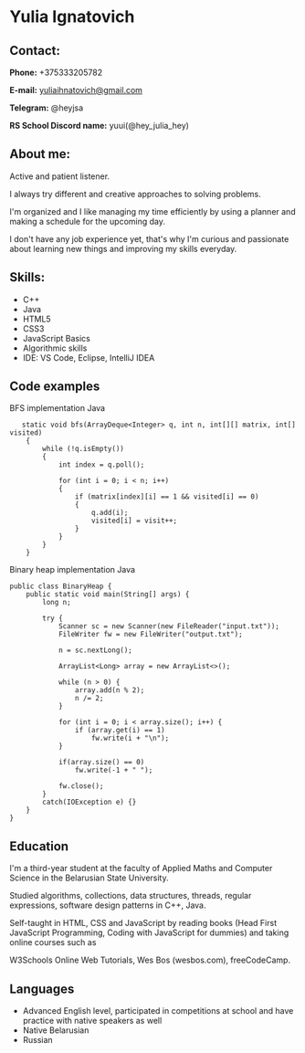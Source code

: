 # Yulia Ignatovich

## Contact: 
**Phone:** +375333205782

**E-mail:** yuliaihnatovich@gmail.com

**Telegram:** @heyjsa

**RS School Discord name:** yuui(@hey_julia_hey)

## About me:
Active and patient listener. 

I always try different and creative approaches to solving problems. 

I'm organized and I like managing my time efficiently by using a planner and making a schedule for the upcoming day.

I don't have any job experience yet, that's why I'm curious and passionate about learning new things and improving my skills everyday.

## Skills:
- C++
- Java
- HTML5
- CSS3
- JavaScript Basics
- Algorithmic skills
- IDE: VS Code, Eclipse, IntelliJ IDEA

## Code examples

BFS implementation Java

```
   static void bfs(ArrayDeque<Integer> q, int n, int[][] matrix, int[] visited)
    {
        while (!q.isEmpty())
        {
            int index = q.poll();

            for (int i = 0; i < n; i++)
            {
                if (matrix[index][i] == 1 && visited[i] == 0)
                {
                    q.add(i);
                    visited[i] = visit++;
                }
            }
        }
    }
```
Binary heap implementation Java
```
public class BinaryHeap {
    public static void main(String[] args) {
        long n;

        try {
            Scanner sc = new Scanner(new FileReader("input.txt"));
            FileWriter fw = new FileWriter("output.txt");

            n = sc.nextLong();

            ArrayList<Long> array = new ArrayList<>();

            while (n > 0) {
                array.add(n % 2);
                n /= 2;
            }

            for (int i = 0; i < array.size(); i++) {
                if (array.get(i) == 1)
                    fw.write(i + "\n");
            }

            if(array.size() == 0)
                fw.write(-1 + " ");

            fw.close();
        }
        catch(IOException e) {}
    }
}
```

## Education
I'm a third-year student at the faculty of Applied Maths and Computer Science in the Belarusian State University.

Studied algorithms, collections, data structures, threads, regular expressions, software design patterns in C++, Java.

Self-taught in HTML, CSS and JavaScript by reading books (Head First JavaScript Programming, Coding with JavaScript for dummies) and taking online courses such as

W3Schools Online Web Tutorials, Wes Bos (wesbos.com), freeCodeCamp.

## Languages
- Advanced English level, participated in competitions at school and have practice with native speakers as well
- Native Belarusian
- Russian
